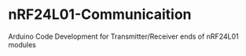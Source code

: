 # nRF24L01-Communicaition
Arduino Code Development for Transmitter/Receiver ends of nRF24L01 modules
